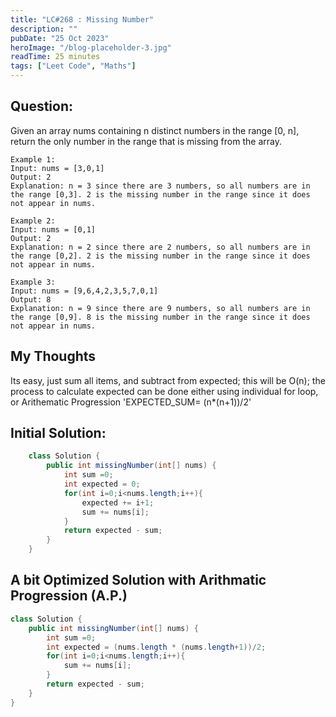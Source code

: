 ```yaml
---
title: "LC#268 : Missing Number"
description: ""
pubDate: "25 Oct 2023"
heroImage: "/blog-placeholder-3.jpg"
readTime: 25 minutes
tags: ["Leet Code", "Maths"]
---
```


## Question: <br/>

<p class="pl-6">
    Given an array nums containing n distinct numbers in the range [0, n], return the only number in the range that is missing from the array.
</p>
<p>

    Example 1:
    Input: nums = [3,0,1]
    Output: 2
    Explanation: n = 3 since there are 3 numbers, so all numbers are in the range [0,3]. 2 is the missing number in the range since it does not appear in nums.

    Example 2:
    Input: nums = [0,1]
    Output: 2
    Explanation: n = 2 since there are 2 numbers, so all numbers are in the range [0,2]. 2 is the missing number in the range since it does not appear in nums.

    Example 3:
    Input: nums = [9,6,4,2,3,5,7,0,1]
    Output: 8
    Explanation: n = 9 since there are 9 numbers, so all numbers are in the range [0,9]. 8 is the missing number in the range since it does not appear in nums.

</p>

## My Thoughts

Its easy, just sum all items, and subtract from expected; this will be O(n);
the process to calculate expected can be done either using individual for loop, or Arithematic Progression 'EXPECTED_SUM= (n\*(n+1))/2'

## Initial Solution:

```java
    class Solution {
        public int missingNumber(int[] nums) {
            int sum =0;
            int expected = 0;
            for(int i=0;i<nums.length;i++){
                expected += i+1;
                sum += nums[i];
            }
            return expected - sum;
        }
    }
```

## A bit Optimized Solution with Arithmatic Progression (A.P.)

```java
class Solution {
    public int missingNumber(int[] nums) {
        int sum =0;
        int expected = (nums.length * (nums.length+1))/2;
        for(int i=0;i<nums.length;i++){
            sum += nums[i];
        }
        return expected - sum;
    }
}
```
